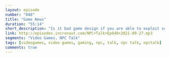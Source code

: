 ```yaml
---
layout: episode
number: "048"
title: "Game News"
duration: "55:14"
short_description: "Is it bad game design if you are able to exploit something very early on that gives you an advantage throughout the entire game?"
link: http://episodes.incronaut.com/NPC+Talk+Ep048+2021-09-27.mp3
segments: "Video Games, NPC Talk"
tags: [videogames, video games, gaming, npc, talk, npc talk, npctalk]
comments: true
---
```



